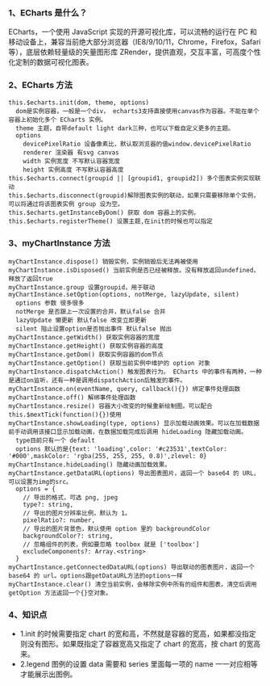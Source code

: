 ### 1、ECharts 是什么？

ECharts，一个使用 JavaScript 实现的开源可视化库，可以流畅的运行在 PC 和移动设备上，兼容当前绝大部分浏览器（IE8/9/10/11，Chrome，Firefox，Safari 等），底层依赖轻量级的矢量图形库 ZRender，提供直观，交互丰富，可高度个性化定制的数据可视化图表。

### 2、ECharts 方法

    this.$echarts.init(dom, theme, options)
      dom是实例容器，一般是一个div， echarts3支持直接使用canvas作为容器。不能在单个容器上初始化多个 ECharts 实例。
      theme 主题，自带default light dark三种，也可以下载自定义更多的主题。
      options
        devicePixelRatio 设备像素比，默认取浏览器的值window.devicePixelRatio
        renderer 渲染器 有svg canvas
        width 实例宽度 不写默认容器宽度
        height 实例高度 不写默认容器高度
    this.$echarts.connect(groupid || [groupid1, groupid2]) 多个图表实例实现联动
    this.$echarts.disconnect(groupid)解除图表实例的联动，如果只需要移除单个实例，可以将通过将该图表实例 group 设为空。
    this.$echarts.getInstanceByDom() 获取 dom 容器上的实例。
    this.$echarts.registerTheme() 设置主题,在init的时候也可以指定

### 3、myChartInstance 方法

    myChartInstance.dispose() 销毁实例，实例销毁后无法再被使用
    myChartInstance.isDisposed() 当前实例是否已经被释放。没有释放返回undefined，释放了返回true
    myChartInstance.group 设置groupid，用于联动
    myChartInstance.setOption(options, notMerge, lazyUpdate, silent)
      options 参数 很多很多
      notMerge 是否跟上一次设置的合并，默认false 合并
      lazyUpdate 懒更新 默认false 改变立即更新
      silent 阻止设置option是否抛出事件 默认false 抛出
    myChartInstance.getWidth() 获取实例容器的宽度
    myChartInstance.getHeight() 获取实例容器的高度
    myChartInstance.getDom() 获取实例容器的dom节点
    myChartInstance.getOption() 获取当前实例中维护的 option 对象
    myChartInstance.dispatchAction() 触发图表行为。 ECharts 中的事件有两种，一种是通过on监听，还有一种是调用dispatchAction后触发的事件。
    myChartInstance.on(eventName, query, callback(){}) 绑定事件处理函数
    myChartInstance.off() 解绑事件处理函数
    myChartInstance.resize() 容器大小改变的时候重新绘制图。可以配合this.$mextTick(function(){})使用
    myChartInstance.showLoading(type, options) 显示加载动画效果。可以在加载数据前手动调用该接口显示加载动画，在数据加载完成后调用 hideLoading 隐藏加载动画。
      type目前只有一个 default
      options 默认的是{text: 'loading',color: '#c23531',textColor: '#000',maskColor: 'rgba(255, 255, 255, 0.8)',zlevel: 0}
    myChartInstance.hideLoading() 隐藏动画加载效果。
    myChartInstance.getDataURL(options) 导出图表图片，返回一个 base64 的 URL，可以设置为img的src。
      options = {
        // 导出的格式，可选 png, jpeg
        type?: string,
        // 导出的图片分辨率比例，默认为 1。
        pixelRatio?: number,
        // 导出的图片背景色，默认使用 option 里的 backgroundColor
        backgroundColor?: string,
        // 忽略组件的列表，例如要忽略 toolbox 就是 ['toolbox']
        excludeComponents?: Array.<string>
      }
    myChartInstance.getConnectedDataURL(options) 导出联动的图表图片，返回一个 base64 的 url。options跟getDataURL方法的options一样
    myChartInstance.clear() 清空当前实例，会移除实例中所有的组件和图表。清空后调用 getOption 方法返回一个{}空对象。

### 4、知识点

- 1.init 的时候需要指定 chart 的宽和高，不然就是容器的宽高，如果都没指定则没有图形。如果既指定了容器宽高又指定了 chart 的宽高，按 chart 的宽高来。
- 2.legend 图例的设置 data 需要和 series 里面每一项的 name 一一对应相等才能展示出图例。
